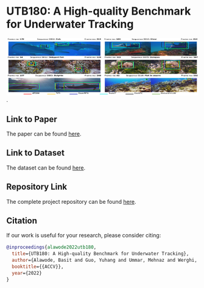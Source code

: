 # UTB180: A High-quality Benchmark for Underwater Tracking

![Sample Tracking](/images/ACCV_logo.png). 

## Link to Paper 

The paper can be found [here](https://openaccess.thecvf.com/content/ACCV2022/html/Alawode_UTB180_A_High-quality_Benchmark_for_Underwater_Tracking_ACCV_2022_paper.html).

## Link to Dataset

The dataset can be found [here](https://www.kaggle.com/datasets/21f6e3008c9ac0f51479b93fe0bb0b015469d70153f8987d9f2c3bb3eebbba99). 

## Repository Link

The complete project repository can be found [here](https://github.com/BasitAlawode/UVOT400).

## Citation
If our work is useful for your research, please consider citing:

```Bibtex
@inproceedings{alawode2022utb180,
  title={UTB180: A High-quality Benchmark for Underwater Tracking},
  author={Alawode, Basit and Guo, Yuhang and Ummar, Mehnaz and Werghi, Naoufel and Dias, Jorge and Mian, Ajmal and Javed, Sajid},
  booktitle={{ACCV}},
  year={2022}
}
```


